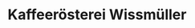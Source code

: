 ---
title: "Kaffeerösterei Wissmüller"
url: /frankfurt-am-main/kaffeeroesterei-wissmueller/
shop: Kaffee
---